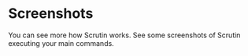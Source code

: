 # Screenshots

You can see more how Scrutin works. See some screenshots of Scrutin executing your main commands.
